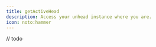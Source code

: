```yaml
---
title: getActiveHead
description: Access your unhead instance where you are.
icon: noto:hammer
---
```


// todo
